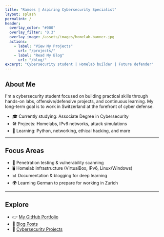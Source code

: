 ```yaml
---
title: "Ramses | Aspiring Cybersecurity Specialist"
layout: splash
permalink: /
header:
  overlay_color: "#000"
  overlay_filter: "0.3"
  overlay_image: /assets/images/homelab-banner.jpg
  actions:
    - label: "View My Projects"
      url: "/projects/"
    - label: "Read My Blog"
      url: "/blog/"
excerpt: "Cybersecurity student | Homelab builder | Future defender"
---
```


## About Me

I'm a cybersecurity student focused on building practical skills through hands-on labs, offensive/defensive projects, and continuous learning. My long-term goal is to work in Switzerland at the forefront of cyber defense.

- 🎓 Currently studying: Associate Degree in Cybersecurity
- 🛠️ Projects: Homelabs, IPv6 networks, attack simulations
- 🧠 Learning: Python, networking, ethical hacking, and more

---

## Focus Areas

- 🔐 Penetration testing & vulnerability scanning  
- 🖥️ Homelab infrastructure (VirtualBox, IPv6, Linux/Windows)  
- 📊 Documentation & blogging for deep learning  
- 🌍 Learning German to prepare for working in Zurich  

---

## Explore

- 👉 [My GitHub Portfolio](https://github.com/ramsesdutch)  
- 📝 [Blog Posts](/blog/)  
- 📂 [Cybersecurity Projects](/projects/)  
